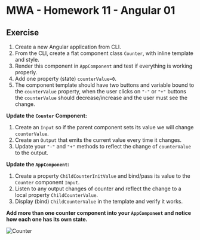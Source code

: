 # MWA - Homework 11 - Angular 01
## Exercise
1. Create a new Angular application from CLI.
2. From the CLI, create a flat component class `Counter`, with inline template and style.
3. Render this component in `AppComponent` and test if everything is working properly.
4. Add one property (state) `counterValue=0`.
5. The component template should have two buttons and variable bound to the `counterValue` property, when the user clicks on `"-"` or `"+"` buttons the `counterValue` should decrease/increase and the user must see the change.
  
**Update the `Counter` Component:**  
1. Create an `Input` so if the parent component sets its value we will change `counterValue`.
2. Create an `Output` that emits the current value every time it changes.
3. Update your `"-"` and `"+"` methods to reflect the change of `counterValue` to the output.
  
**Update the `AppComponent`:**  
1. Create a property `ChildCounterInitValue` and bind/pass its value to the `Counter` component `Input`.
2. Listen to any output changes of counter and reflect the change to a local property `ChildCounterValue`.
3. Display (bind) `ChildCounterValue` in the template and verify it works.
  
**Add more than one counter component into your `AppComponent` and notice how each one has its own state.**  
  
  
![Counter](http://www.mumstudents.org/cs572/lecture12/counter.png)
